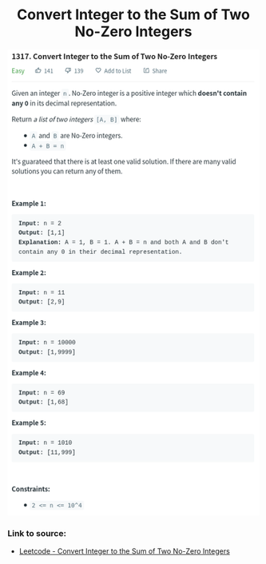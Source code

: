 <h1 align="center">Convert Integer to the Sum of Two No-Zero Integers</h1>

![alt text](https://github.com/matthew01lokiet/Algorithmic-exercises/blob/main/z_description_images/Maths/convert_integer_to_the_sum_of_two_no_zero_integers.png?raw=true)

### Link to source: 
- <a href="https://leetcode.com/problems/convert-integer-to-the-sum-of-two-no-zero-integers/">Leetcode - Convert Integer to the Sum of Two No-Zero Integers</a>

